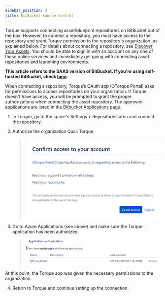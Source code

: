 ```yaml
---
sidebar_position: 4
title: BitBucket Source Control
---
```


Torque supports connecting asset/blueprint repositories on BitBucket out of the box. However, to connect a repository, you must have access to the repository and grant Torque permission to the repository's organization, as explained below. For details about connecting a repository, see [Discover Your Assets](/getting-started/asset-discovery). You should be able to sign in with an account on any one of these online services and immediately get going with connecting asset repositories and launching environments.

**This article refers to the SAAS version of BitBucket. If you're using self-hosted BitBucket, check [here](/admin-guide/source-control/Self%20Hosted%20Repositories/overview)**.

When connecting a repository, Torque’s OAuth app (QTorque Portal) asks for permissions to access repositories on your organization. 
If Torque doesn't have access, you will be prompted to grant the proper authorizations when connecting the asset repository. The approved applications are listed in the [Bitbucket Applications](https://bitbucket.org/account/settings/app-authorizations/) page.

1.	In Torque, go to the space's Settings > Repositories area and connect the repository.
2.	Authorize the organization Quali Torque

    > ![Locale Dropdown](/img/bitbucket-repo-grant.png)

3.	Go to Azure Applications (see above) and make sure the Torque application has been authorized.

    > ![Locale Dropdown](/img/bitbucket-repo-grant-2.png)
 
At this point, the Torque app was given the necessary permissions to the organization.

4.	Return to Torque and continue setting up the connection.
